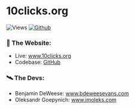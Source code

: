 # 10clicks.org
![Views](https://komarev.com/ghpvc/?username=10clicks&theme=vue)
[![Github](https://img.shields.io/github/followers/10clicks?label=Follow&style=social&theme=vue)](https://github.com/10clicks)

### 🧰 The Website:
- Live: <a href="https://www.10clicks.org" target="_blank" rel="noopener noreferrer">www.10clicks.org</a>
- Codebase: <a href="https://github.com/10clicks/10clicks.org" target="_blank" rel="noopener noreferrer">GitHub</a>

### 🛰️ The Devs:
- Benjamin DeWeese: <a href="https://www.bdeweesevans.com" target="_blank" rel="noopener noreferrer">www.bdeweesevans.com</a>
- Oleksandr Goepynich: <a href="https://www.imoleks.com" target="_blank" rel="noopener noreferrer">www.imoleks.com</a>

